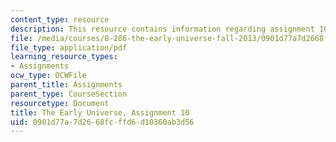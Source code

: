 ```yaml
---
content_type: resource
description: This resource contains information regarding assignment 10.
file: /media/courses/8-286-the-early-universe-fall-2013/0901d77a7d2668fcffd6d10360ab3d56_MIT8_286F13_ps10.pdf
file_type: application/pdf
learning_resource_types:
- Assignments
ocw_type: OCWFile
parent_title: Assignments
parent_type: CourseSection
resourcetype: Document
title: The Early Universe, Assignment 10
uid: 0901d77a-7d26-68fc-ffd6-d10360ab3d56
---
```

